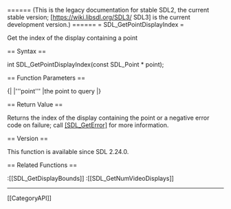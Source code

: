====== (This is the legacy documentation for stable SDL2, the current stable version; [https://wiki.libsdl.org/SDL3/ SDL3] is the current development version.) ======
= SDL_GetPointDisplayIndex =

Get the index of the display containing a point 

== Syntax ==

<syntaxhighlight lang='c'>
int SDL_GetPointDisplayIndex(const SDL_Point * point);
</syntaxhighlight>

== Function Parameters ==

{|
|'''point'''
|the point to query
|}

== Return Value ==

Returns the index of the display containing the point or a negative error
code on failure; call [[SDL_GetError]]() for more information.

== Version ==

This function is available since SDL 2.24.0.

== Related Functions ==

:[[SDL_GetDisplayBounds]]
:[[SDL_GetNumVideoDisplays]]

----
[[CategoryAPI]]


